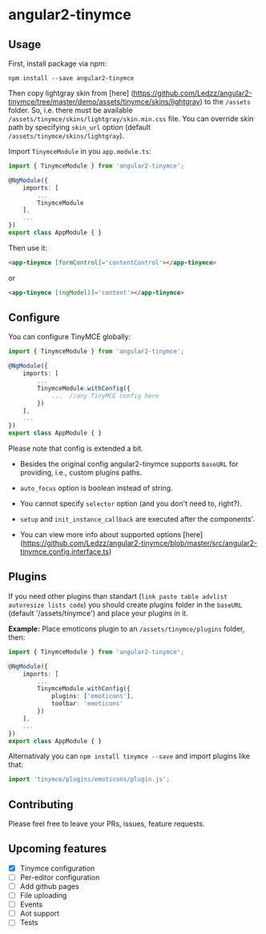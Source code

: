 # angular2-tinymce

## Usage

First, install package via npm:
```
npm install --save angular2-tinymce
```

Then copy lightgray skin from [here] (https://github.com/Ledzz/angular2-tinymce/tree/master/demo/assets/tinymce/skins/lightgray) to the `/assets` folder. So, i.e. there must be available `/assets/tinymce/skins/lightgray/skin.min.css` file.
You can override skin path by specifying `skin_url` option (default `/assets/tinymce/skins/lightgray`).

Import `TinymceModule` in you `app.module.ts`:
```typescript
import { TinymceModule } from 'angular2-tinymce';

@NgModule({
	imports: [
		...
		TinymceModule
	],
	...
})
export class AppModule { }
```

Then use it:
```html
<app-tinymce [formControl]='contentControl'></app-tinymce>
```
or
```html
<app-tinymce [(ngModel)]='content'></app-tinymce>
```

## Configure
You can configure TinyMCE globally:
```typescript
import { TinymceModule } from 'angular2-tinymce';

@NgModule({
	imports: [
		...
		TinymceModule.withConfig({
			...  //any TinyMCE config here
		})
	],
	...
})
export class AppModule { }
```
Please note that config is extended a bit.

- Besides the original config angular2-tinymce supports `baseURL` for providing, i.e., custom plugins paths.

- `auto_focus` option is boolean instead of string.
- You cannot specify `selector` option (and you don't need to, right?).
- `setup` and `init_instance_callback` are executed after the components'.
- You can view more info about supported options [here] (https://github.com/Ledzz/angular2-tinymce/blob/master/src/angular2-tinymce.config.interface.ts)

## Plugins
If you need other plugins than standart (`link paste table advlist autoresize lists code`) you should create plugins folder in the `baseURL` (default '/assets/tinymce') and place your plugins in it.

**Example:** 
Place emoticons plugin to an `/assets/tinymce/plugins` folder, then:
```typescript
import { TinymceModule } from 'angular2-tinymce';

@NgModule({
	imports: [
		...
		TinymceModule.withConfig({
			plugins: ['emoticons'],
			toolbar: 'emoticons'
		})
	],
	...
})
export class AppModule { }
```

Alternativaly you can `npm install tinymce --save` and import plugins like that:
```typescript
import 'tinymce/plugins/emoticons/plugin.js';
```
## Contributing
Please feel free to leave your PRs, issues, feature requests.

## Upcoming features
- [x] Tinymce configuration
- [ ] Per-editor configuration
- [ ] Add github pages
- [ ] File uploading
- [ ] Events
- [ ] Aot support
- [ ] Tests
